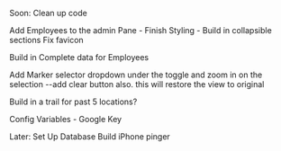 Soon:
Clean up code

Add Employees to the admin Pane
	- Finish Styling
	- Build in collapsible sections
Fix favicon

Build in Complete data for Employees
	
	
Add Marker selector dropdown under the toggle and zoom in on the selection
	--add clear button also. this will restore the view to original
	
Build in a trail for past 5 locations?

Config Variables
	- Google Key

Later:
Set Up Database
Build iPhone pinger